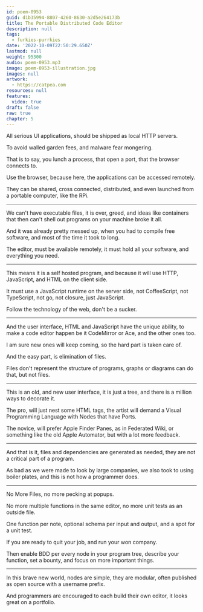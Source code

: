 ```yaml
---
id: poem-0953
guid: d1b35994-8807-4260-8630-a2d5e264173b
title: The Portable Distributed Code Editor
description: null
tags:
  - furkies-purrkies
date: '2022-10-09T22:50:29.650Z'
lastmod: null
weight: 95300
audio: poem-0953.mp3
image: poem-0953-illustration.jpg
images: null
artwork:
  - https://catpea.com
resources: null
features:
  video: true
draft: false
raw: true
chapter: 5
---
```


All serious UI applications,
should be shipped as local HTTP servers.

To avoid walled garden fees,
and malware fear mongering.

That is to say, you lunch a process,
that open a port, that the browser connects to.

Use the browser, because here,
the applications can be accessed remotely.

They can be shared, cross connected,
distributed, and even launched from a portable computer, like the RPi.

---

We can't have executable files, it is over, greed,
and ideas like containers that then can't shell out programs on your machine broke it all.

And it was already pretty messed up,
when you had to compile free software, and most of the time it took to long.

The editor, must be available remotely,
it must hold all your software, and everything you need.

---

This means it is a self hosted program,
and because it will use HTTP, JavaScript, and HTML on the client side.

It must use a JavaScript runtime on the server side,
not CoffeeScript, not TypeScript, not go, not closure, just JavaScript.

Follow the technology of the web,
don't be a sucker.

---

And the user interface, HTML and JavaScript have the unique ability,
to make a code editor happen be it CodeMirror or Ace, and the other ones too.

I am sure new ones will keep coming,
so the hard part is taken care of.

And the easy part,
is elimination of files.

Files don't represent the structure of programs,
graphs or diagrams can do that, but not files.

---

This is an old, and new user interface,
it is just a tree, and there is a million ways to decorate it.

The pro, will just nest some HTML tags,
the artist will demand a Visual Programming Language with Nodes that have Ports.

The novice, will prefer Apple Finder Panes, as in Federated Wiki,
or something like the old Apple Automator, but with a lot more feedback.

---

And that is it, files and dependencies are generated as needed,
they are not a critical part of a program.

As bad as we were made to look by large companies,
we also took to using boiler plates, and this is not how a programmer does.

---

No More Files,
no more pecking at popups.

No more multiple functions in the same editor,
no more unit tests as an outside file.

One function per note,
optional schema per input and output, and a spot for a unit test.

If you are ready to quit your job,
and run your won company.

Then enable BDD per every node in your program tree,
describe your function, set a bounty, and focus on more important things.

---

In this brave new world, nodes are simple,
they are modular, often published as open source with a username prefix.

And programmers are encouraged to each build their own editor,
it looks great on a portfolio.